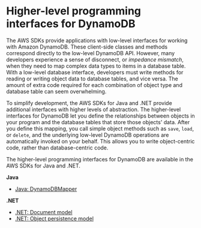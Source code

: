 # Higher\-level programming interfaces for DynamoDB<a name="HigherLevelInterfaces"></a>

The AWS SDKs provide applications with low\-level interfaces for working with Amazon DynamoDB\. These client\-side classes and methods correspond directly to the low\-level DynamoDB API\. However, many developers experience a sense of disconnect, or *impedance mismatch*, when they need to map complex data types to items in a database table\. With a low\-level database interface, developers must write methods for reading or writing object data to database tables, and vice versa\. The amount of extra code required for each combination of object type and database table can seem overwhelming\.

To simplify development, the AWS SDKs for Java and \.NET provide additional interfaces with higher levels of abstraction\. The higher\-level interfaces for DynamoDB let you define the relationships between objects in your program and the database tables that store those objects' data\. After you define this mapping, you call simple object methods such as `save`, `load`, or `delete`, and the underlying low\-level DynamoDB operations are automatically invoked on your behalf\. This allows you to write object\-centric code, rather than database\-centric code\.

The higher\-level programming interfaces for DynamoDB are available in the AWS SDKs for Java and \.NET\.

**Java**
+ [Java: DynamoDBMapper](DynamoDBMapper.md)

**\.NET**
+ [\.NET: Document model](DotNetSDKMidLevel.md)
+ [\.NET: Object persistence model](DotNetSDKHighLevel.md)